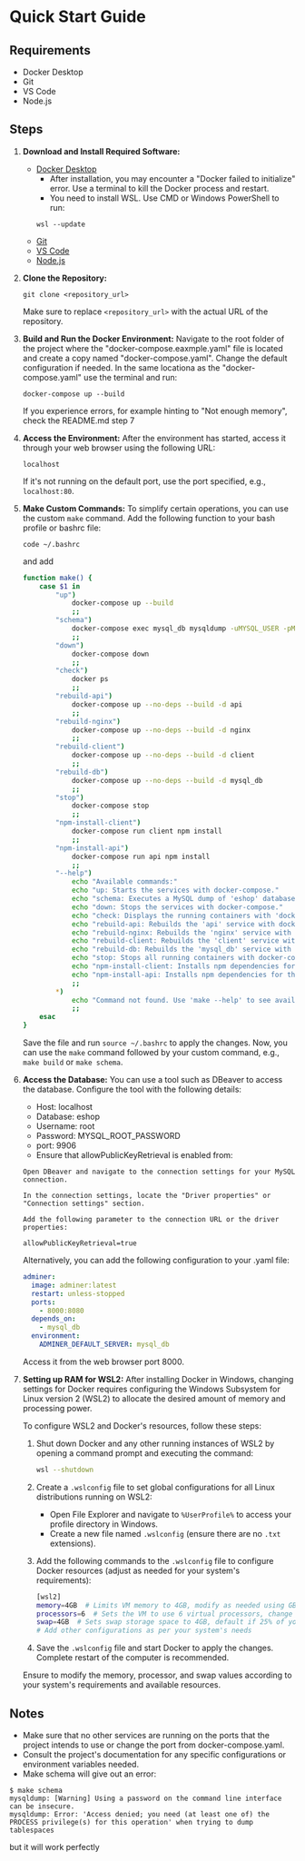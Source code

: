 # Quick Start Guide

## Requirements
- Docker Desktop
- Git
- VS Code
- Node.js

## Steps
1. **Download and Install Required Software:**
    - [Docker Desktop](https://www.docker.com/products/docker-desktop)
        - After installation, you may encounter a "Docker failed to initialize" error. Use a terminal to kill the Docker process and restart.
        - You need to install WSL. Use CMD or Windows PowerShell to run:
        ```
        wsl --update
        ```
    - [Git](https://git-scm.com/)
    - [VS Code](https://code.visualstudio.com/)
    - [Node.js](https://nodejs.org/)

2. **Clone the Repository:**
    ```
    git clone <repository_url>
    ```
    Make sure to replace `<repository_url>` with the actual URL of the repository.

3. **Build and Run the Docker Environment:**
    Navigate to the root folder of the project where the "docker-compose.eaxmple.yaml" file is located and create a copy named "docker-compose.yaml". Change the default configuration if needed. In the same locationa as the "docker-compose.yaml" use the terminal and  run:
    ```
    docker-compose up --build
    ```
     If you experience errors, for example hinting to "Not enough memory", check the README.md step 7

4. **Access the Environment:**
    After the environment has started, access it through your web browser using the following URL:
    ```
    localhost
    ```
    If it's not running on the default port, use the port specified, e.g., `localhost:80`.

5. **Make Custom Commands:**
    To simplify certain operations, you can use the custom `make` command. Add the following function to your bash profile or bashrc file:
    ```
    code ~/.bashrc
    ```
    and add

    ```bash
    function make() {
        case $1 in
            "up")
                docker-compose up --build
                ;;
            "schema")
                docker-compose exec mysql_db mysqldump -uMYSQL_USER -pMYSQL_PASSWORD eshop > setup.sql
                ;;
            "down")
                docker-compose down
                ;;
            "check")
                docker ps
                ;;
            "rebuild-api")
                docker-compose up --no-deps --build -d api
                ;;
            "rebuild-nginx")
                docker-compose up --no-deps --build -d nginx
                ;;
            "rebuild-client")
                docker-compose up --no-deps --build -d client
                ;;
            "rebuild-db")
                docker-compose up --no-deps --build -d mysql_db
                ;;
            "stop")
                docker-compose stop
                ;;
            "npm-install-client")
                docker-compose run client npm install
                ;;
            "npm-install-api")
                docker-compose run api npm install
                ;;
            "--help")
                echo "Available commands:"
                echo "up: Starts the services with docker-compose."
                echo "schema: Executes a MySQL dump of 'eshop' database into setup.sql."
                echo "down: Stops the services with docker-compose."
                echo "check: Displays the running containers with 'docker ps'."
                echo "rebuild-api: Rebuilds the 'api' service with docker-compose."
                echo "rebuild-nginx: Rebuilds the 'nginx' service with docker-compose."
                echo "rebuild-client: Rebuilds the 'client' service with docker-compose."
                echo "rebuild-db: Rebuilds the 'mysql_db' service with docker-compose."
                echo "stop: Stops all running containers with docker-compose."
                echo "npm-install-client: Installs npm dependencies for the 'client' service."
                echo "npm-install-api: Installs npm dependencies for the 'api' service."
                ;;
            *)
                echo "Command not found. Use 'make --help' to see available commands."
                ;;
        esac
    }


    ```
    Save the file and run `source ~/.bashrc` to apply the changes. Now, you can use the `make` command followed by your custom command, e.g., `make build` or `make schema`.

6. **Access the Database:**
    You can use a tool such as DBeaver to access the database. Configure the tool with the following details:
    - Host: localhost
    - Database: eshop
    - Username: root
    - Password: MYSQL_ROOT_PASSWORD
    - port: 9906
    - Ensure that allowPublicKeyRetrieval is enabled from:
    ``` 
    Open DBeaver and navigate to the connection settings for your MySQL connection.

    In the connection settings, locate the "Driver properties" or "Connection settings" section.

    Add the following parameter to the connection URL or the driver properties:

    allowPublicKeyRetrieval=true
    ```

    Alternatively, you can add the following configuration to your .yaml file:
    ```yaml
    adminer:
      image: adminer:latest
      restart: unless-stopped
      ports:
        - 8000:8080
      depends_on:
        - mysql_db
      environment:
        ADMINER_DEFAULT_SERVER: mysql_db
    ```
    Access it from the web browser port 8000.

7. **Setting up RAM for WSL2:**
    After installing Docker in Windows, changing settings for Docker requires configuring the Windows Subsystem for Linux version 2 (WSL2) to allocate the desired amount of memory and processing power. 

    To configure WSL2 and Docker's resources, follow these steps:

    1. Shut down Docker and any other running instances of WSL2 by opening a command prompt and executing the command:
       ```bash
       wsl --shutdown
       ```

    2. Create a `.wslconfig` file to set global configurations for all Linux distributions running on WSL2:
       - Open File Explorer and navigate to `%UserProfile%` to access your profile directory in Windows.
       - Create a new file named `.wslconfig` (ensure there are no `.txt` extensions).
       
    3. Add the following commands to the `.wslconfig` file to configure Docker resources (adjust as needed for your system's requirements):
       ```bash
       [wsl2]
       memory=4GB  # Limits VM memory to 4GB, modify as needed using GB or MB, recommended is at least 4GB to avoid build errors.
       processors=6  # Sets the VM to use 6 virtual processors, change for suitable amount for your computer.
       swap=4GB  # Sets swap storage space to 4GB, default if 25% of your max ram.
       # Add other configurations as per your system's needs
       ```
       
    4. Save the `.wslconfig` file and start Docker to apply the changes. Complete restart of the computer is recommended.

    Ensure to modify the memory, processor, and swap values according to your system's requirements and available resources.

## Notes
- Make sure that no other services are running on the ports that the project intends to use or change the port from docker-compose.yaml.
- Consult the project's documentation for any specific configurations or environment variables needed.
- Make schema will give out an error:
``` 
$ make schema
mysqldump: [Warning] Using a password on the command line interface can be insecure.
mysqldump: Error: 'Access denied; you need (at least one of) the PROCESS privilege(s) for this operation' when trying to dump tablespaces
```
  but it will work perfectly
